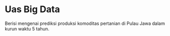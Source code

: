 # Uas Big Data

Berisi mengenai prediksi produksi komoditas pertanian di Pulau Jawa dalam kurun waktu 5 tahun.
